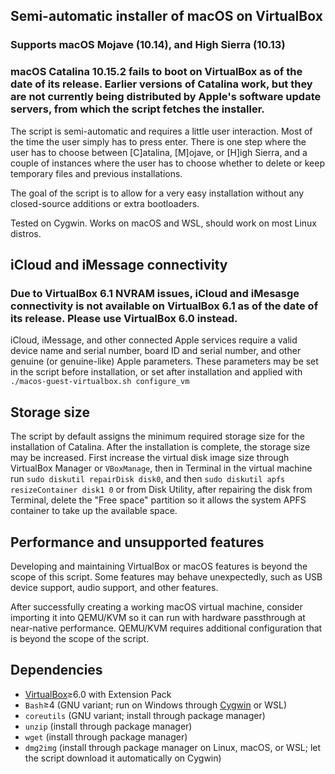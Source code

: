 ## Semi-automatic installer of macOS on VirtualBox

### Supports macOS Mojave (10.14), and High Sierra (10.13)
### macOS Catalina 10.15.2 fails to boot on VirtualBox as of the date of its release. Earlier versions of Catalina work, but they are not currently being distributed by Apple's software update servers, from which the script fetches the installer.

The script is semi-automatic and requires a little user interaction. Most of the time the user simply has to press enter. There is one step where the user has to choose between [C]atalina, [M]ojave, or [H]igh Sierra, and a couple of instances where the user has to choose whether to delete or keep temporary files and previous installations.

The goal of the script is to allow for a very easy installation without any closed-source additions or extra bootloaders.

Tested on Cygwin. Works on macOS and WSL, should work on most Linux distros.

## iCloud and iMessage connectivity
### Due to VirtualBox 6.1 NVRAM issues, iCloud and iMesasge connectivity is not available on VirtualBox 6.1 as of the date of its release. Please use VirtualBox 6.0 instead.

iCloud, iMessage, and other connected Apple services require a valid device name and serial number, board ID and serial number, and other genuine (or genuine-like) Apple parameters. These parameters may be set in the script before installation, or set after installation and applied with `./macos-guest-virtualbox.sh configure_vm`

## Storage size

The script by default assigns the minimum required storage size for the installation of Catalina. After the installation is complete, the storage size may be increased. First increase the virtual disk image size through VirtualBox Manager or `VBoxManage`, then in Terminal in the virtual machine run `sudo diskutil repairDisk disk0`, and then `sudo diskutil apfs resizeContainer disk1 0` or from Disk Utility, after repairing the disk from Terminal, delete the "Free space" partition so it allows the system APFS container to take up the available space.

## Performance and unsupported features

Developing and maintaining VirtualBox or macOS features is beyond the scope of this script. Some features may behave unexpectedly, such as USB device support, audio support, and other features.

After successfully creating a working macOS virtual machine, consider importing it into QEMU/KVM so it can run with hardware passthrough at near-native performance. QEMU/KVM requires additional configuration that is beyond the scope of  the script.

## Dependencies

* [VirtualBox](https://www.virtualbox.org/wiki/Downloads)≥6.0 with Extension Pack
* `Bash`≥4 (GNU variant; run on Windows through [Cygwin](https://cygwin.com/install.html) or WSL)
* `coreutils` (GNU variant; install through package manager)
* `unzip` (install through package manager)
* `wget` (install through package manager)
* `dmg2img` (install through package manager on Linux, macOS, or WSL; let the script download it automatically on Cygwin)
